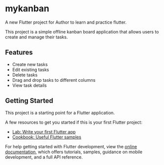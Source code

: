 # mykanban

A new Flutter project for Author to learn and practice flutter.

This project is a simple offline kanban board application that allows users to create and manage their tasks.

## Features

- Create new tasks
- Edit existing tasks
- Delete tasks
- Drag and drop tasks to different columns
- View task details

## Getting Started

This project is a starting point for a Flutter application.

A few resources to get you started if this is your first Flutter project:

- [Lab: Write your first Flutter app](https://docs.flutter.dev/get-started/codelab)
- [Cookbook: Useful Flutter samples](https://docs.flutter.dev/cookbook)

For help getting started with Flutter development, view the
[online documentation](https://docs.flutter.dev/), which offers tutorials,
samples, guidance on mobile development, and a full API reference.
